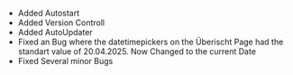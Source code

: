 - Added Autostart
- Added Version Controll
- Added AutoUpdater
- Fixed an Bug where the datetimepickers on the Überischt Page had the standart value of 20.04.2025. Now Changed to the current Date 
- Fixed Several minor Bugs
